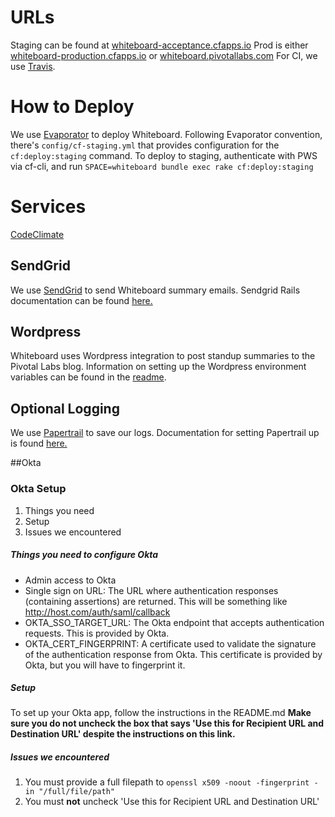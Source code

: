 # URLs
Staging can be found at [whiteboard-acceptance.cfapps.io](https://whiteboard-acceptance.cfapps.io)
Prod is either [whiteboard-production.cfapps.io](https://whiteboard-production.cfapps.io) or [whiteboard.pivotallabs.com](http://whiteboard.pivotallabs.com)
For CI, we use [Travis](https://travis-ci.org/pivotal/whiteboard).

# How to Deploy
We use [Evaporator](https://github.com/pivotal/evaporator) to deploy Whiteboard.
Following Evaporator convention, there's `config/cf-staging.yml` that provides configuration for the `cf:deploy:staging` command. 
To deploy to staging, authenticate with PWS via cf-cli, and run `SPACE=whiteboard bundle exec rake cf:deploy:staging`

# Services
[CodeClimate](https://codeclimate.com/)

## SendGrid
We use [SendGrid](http://sendgrid.com) to send Whiteboard summary emails. Sendgrid Rails documentation can be found
[here.](https://sendgrid.com/docs/Integrate/Frameworks/rubyonrails.html)

## Wordpress
Whiteboard uses Wordpress integration to post standup summaries to the Pivotal Labs blog. Information on setting up the
Wordpress environment variables can be found in the [readme](./README.md).

## Optional Logging
We use [Papertrail](http://papertrail.com) to save our logs. Documentation for setting Papertrail up is found 
[here.](http://docs.run.pivotal.io/devguide/services/log-management-thirdparty-svc.html#papertrail)

##Okta
### Okta Setup
1. Things you need
1. Setup
1. Issues we encountered
##### Things you need to configure Okta
- Admin access to Okta
- Single sign on URL: The URL where authentication responses (containing assertions) are returned. This will be something like http://host.com/auth/saml/callback
- OKTA_SSO_TARGET_URL: The Okta endpoint that accepts authentication requests. This is provided by Okta.
- OKTA_CERT_FINGERPRINT: A certificate used to validate the signature of the authentication response from Okta. This certificate is provided by Okta, but you will have to fingerprint it.
##### Setup
To set up your Okta app, follow the instructions in the README.md __Make sure you do not uncheck the box that says 'Use this for Recipient URL and Destination URL' despite the instructions on this link.__

##### Issues we encountered
1. You must provide a full filepath to `openssl x509 -noout -fingerprint -in "/full/file/path"`
1. You must __not__ uncheck 'Use this for Recipient URL and Destination URL'

